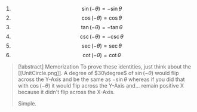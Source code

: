 1. $$\sin(-\theta)=-\sin \theta$$
2. $$\cos(-\theta)=\cos \theta$$
3. $$\tan(-\theta)=-\tan \theta$$
4. $$\csc(-\theta)=-\csc \theta$$
5. $$\sec(-\theta)=\sec \theta$$
6. $$\cot(-\theta)=\cot \theta$$
>[!abstract] Memorization
>To prove these identities, just think about the [[UnitCircle.png]]. A degree of $30\degree$ of $\sin(-\theta)$ would flip across the Y-Axis and be the same as $-\sin \theta$ whereas if you did that with $\cos(-\theta)$ it would flip across the Y-Axis and... remain positive X because it didn't flip across the X-Axis.
>
>Simple.

